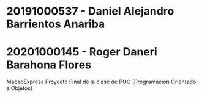 # 20191000537 - Daniel Alejandro Barrientos Anariba 
# 20201000145 - Roger Daneri Barahona Flores 

MacaoExpress Proyecto Final de la clase de POO (Programacion Orientado a Objetos)
